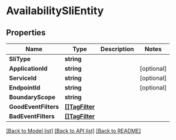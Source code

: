 # AvailabilitySliEntity

## Properties

Name | Type | Description | Notes
------------ | ------------- | ------------- | -------------
**SliType** | **string** |  | 
**ApplicationId** | **string** |  | [optional] 
**ServiceId** | **string** |  | [optional] 
**EndpointId** | **string** |  | [optional] 
**BoundaryScope** | **string** |  | 
**GoodEventFilters** | [**[]TagFilter**](TagFilter.md) |  | 
**BadEventFilters** | [**[]TagFilter**](TagFilter.md) |  | 

[[Back to Model list]](../README.md#documentation-for-models) [[Back to API list]](../README.md#documentation-for-api-endpoints) [[Back to README]](../README.md)


